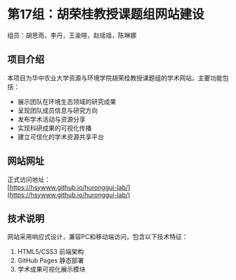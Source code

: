 # 第17组：胡荣桂教授课题组网站建设

组员：胡思雨，李丹，王渝暄，赵瑶瑶，陈琳娜

## 项目介绍

本项目为华中农业大学资源与环境学院胡荣桂教授课题组的学术网站，主要功能包括：

- 展示团队在环境生态领域的研究成果
- 呈现团队成员信息与研究方向
- 发布学术活动与资源分享
- 实现科研成果的可视化传播
- 建立可信化的学术资源共享平台

## 网站网址

正式访问地址：  
[https://hsywww.github.io/huronggui-lab/](https://hsywww.github.io/huronggui-lab/)

## 技术说明

网站采用响应式设计，兼容PC和移动端访问，包含以下技术特征：

1. HTML5/CSS3 前端架构
2. GitHub Pages 静态部署
3. 学术成果可视化展示模块
